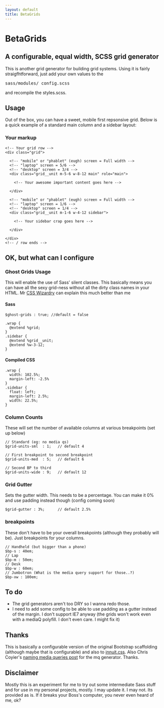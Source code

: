 ```yaml
---
layout: default
title: BetaGrids
---
```


# BetaGrids

## A configurable, equal width, SCSS grid generator

This is another grid generator for building grid systems. Using it is fairly straigfhtforward, just add your own values to the <pre>sass/modules/_config.scss</pre> and recompile the styles.scss.

## Usage 

Out of the box, you can have a sweet, mobile first repsonsive grid. Below is a quick example of a standard main column and a sidebar layout:

### Your markup

    <!-- Your grid row -->
    <div class="grid">
    
      <!-- "mobile" or "phablet" (eugh) screen = Full width --> 
      <!-- "laptop" screen = 5/6 --> 
      <!-- "desktop" screen = 3/4 --> 
      <div class="grid__unit m-5-6 w-8-12 main" role="main">
      
        <!-- Your awesome important content goes here -->
      
      </div>
      
      <!-- "mobile" or "phablet" (eugh) screen = Full width --> 
      <!-- "laptop" screen = 1/6 --> 
      <!-- "desktop" screen = 1/4 -->
      <div class="grid__unit m-1-6 w-4-12 sidebar">
        
        <!-- Your sidebar crap goes here -->
        
      </div>
    
    </div>
    <!-- / row ends -->  

## OK, but what can I configure

### Ghost Grids Usage

This will enable the use of Sass' silent classes. This basically means you can have all the sexy grid-ness without all the dirty class names in your HTML.
Mr [CSS Wizardry](http://csswizardry.com/2013/02/responsive-grid-systems-a-solution/) can explain this much better than me

#### Sass

    $ghost-grids : true; //default = false

    .wrap {
      @extend %grid;
    }
    .sidebar {
      @extend %grid__unit;
      @extend %w-3-12;
    }

#### Compiled CSS

    .wrap {
      width: 102.5%;
      margin-left: -2.5%
    }
    .sidebar {
      float: left;
      margin-left: 2.5%;
      width: 22.5%;
    }
    
    
### Column Counts

These will set the number of available columns at various breakpoints (set up below)
    
    // Standard (eg: no media qs)
    $grid-units-sml  : 1;   // default 4
    
    // First breakpoint to second breakpoint
    $grid-units-med  : 5;   // default 6
    
    // Second BP to third
    $grid-units-wide : 9;   // default 12


### Grid Gutter
    
Sets the gutter width. This needs to be a percentage. You can make it 0% and use padding instead though (config coming soon)

    $grid-gutter : 3%;      // default 2.5%

### breakpoints

These don't have to be your overall breakpoints (although they probably will be). Just breakpoints for your columns.  
    
    // Handheld (but bigger than a phone)
    $bp-s : 40em;
    // Lap
    $bp-m : 50em;
    // Desk
    $bp-w : 60em;
    // Jumbotron (What is the media query support for those..?)
    $bp-xw : 100em;
    
    
## To do

- The grid generators aren't too DRY so I wanna redo those. 
- I need to add some config to be able to use padding as a gutter instead of the margin. I don't support IE7 anyway (the grids won't work even with a mediaQ polyfill. I don't even care. I might fix it)

## Thanks

This is basically a configurable version of the original Bootstrap scaffolding (although maybe that is configurable) and also to [innuit.css](https://github.com/csswizardry/inuit.css/). Also Chris Coyier's [naming media queries post](http://css-tricks.com/naming-media-queries) for the mq generator. Thanks.

## Disclaimer 
Mostly this is an experiment for me to try out some intermediate Sass stuff and for use in my personal projects, mostly. I may update it. I may not. Its provided as is. If it breaks your Boss's computer, you never even heard of me, ok? 
